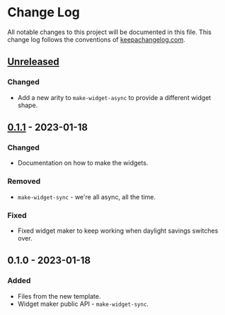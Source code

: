 # Change Log
All notable changes to this project will be documented in this file. This change log follows the conventions of [keepachangelog.com](http://keepachangelog.com/).

## [Unreleased]
### Changed
- Add a new arity to `make-widget-async` to provide a different widget shape.

## [0.1.1] - 2023-01-18
### Changed
- Documentation on how to make the widgets.

### Removed
- `make-widget-sync` - we're all async, all the time.

### Fixed
- Fixed widget maker to keep working when daylight savings switches over.

## 0.1.0 - 2023-01-18
### Added
- Files from the new template.
- Widget maker public API - `make-widget-sync`.

[Unreleased]: https://github.com/autograd/andrej/compare/0.1.1...HEAD
[0.1.1]: https://github.com/autograd/andrej/compare/0.1.0...0.1.1
